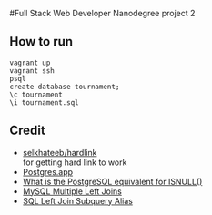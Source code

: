 #Full Stack Web Developer Nanodegree project 2


## How to run

```
vagrant up
vagrant ssh
psql
create database tournament;
\c tournament
\i tournament.sql 
```

## Credit

* [selkhateeb/hardlink](https://github.com/selkhateeb/hardlink)  
    for getting hard link to work
* [Postgres.app](http://postgresapp.com/)
* [What is the PostgreSQL equivalent for ISNULL()](http://stackoverflow.com/questions/2214525/what-is-the-postgresql-equivalent-for-isnull)
* [MySQL Multiple Left Joins](http://stackoverflow.com/questions/1990352/mysql-multiple-left-joins)
* [SQL Left Join Subquery Alias](http://stackoverflow.com/questions/16776176/sql-left-join-subquery-alias)

